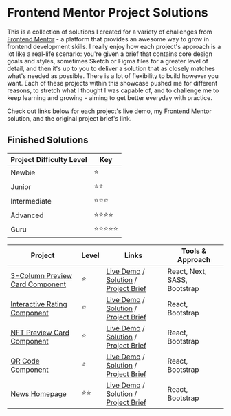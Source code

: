 # Frontend Mentor Project Solutions

This is a collection of solutions I created for a variety of challenges from [Frontend Mentor](https://www.frontendmentor.io) - a platform that provides an awesome way to grow in frontend development skills. I really enjoy how each project's approach is a lot like a real-life scenario: you're given a brief that contains core design goals and styles, sometimes Sketch or Figma files for a greater level of detail, and then it's up to you to deliver a solution that as closely matches what's needed as possible. There is a lot of flexibility to build however you want. Each of these projects within this showcase pushed me for different reasons, to stretch what I thought I was capable of, and to challenge me to keep learning and growing - aiming to get better everyday with practice.

Check out links below for each project's live demo, my Frontend Mentor solution, and the original project brief's link.

## Finished Solutions

| Project Difficulty Level | Key |
| ----------- | ----------- |
| Newbie | ⭐️ |
| Junior | ⭐️⭐️ |
| Intermediate | ⭐️⭐️⭐️ |
| Advanced | ⭐️⭐️⭐️⭐️ |
| Guru | ⭐️⭐️⭐️⭐️⭐️ |

| Project | Level | Links | Tools & Approach |
| ----------- | ----------- | ----------- | ----------- |
| [3-Column Preview Card Component](./3-column-card/) | ⭐️ | [Live Demo](https://3-column-card-gdbecker.netlify.app) / [Solution](https://www.frontendmentor.io/solutions/3column-card-with-nextjs-sass-voBV4ThwSG) / [Project Brief](https://www.frontendmentor.io/challenges/3column-preview-card-component-pH92eAR2-) | React, Next, SASS, Bootstrap |
| [Interactive Rating Component](./rating-component/) | ⭐️ | [Live Demo](https://rating-component-gdbecker.netlify.app) / [Solution]() / [Project Brief](https://www.frontendmentor.io/challenges/interactive-rating-component-koxpeBUmI) | React, Bootstrap |
| [NFT Preview Card Component](./nft-card/) | ⭐️ | [Live Demo](https://nft-card-gdbecker.netlify.app) / [Solution](https://www.frontendmentor.io/solutions/nft-card-component-with-react-bootstrap-hiW4LJD-cc) / [Project Brief](https://www.frontendmentor.io/challenges/nft-preview-card-component-SbdUL_w0U) | React, Bootstrap |
| [QR Code Component](./qr-code/) | ⭐️ | [Live Demo](https://qr-code-gdbecker.netlify.app) / [Solution](https://www.frontendmentor.io/solutions/qr-code-component-hosted-on-netlify-rwLGIUAbUi) / [Project Brief](https://www.frontendmentor.io/challenges/qr-code-component-iux_sIO_H) | React, Bootstrap |
| [News Homepage](./news-homepage/) | ⭐️⭐️ | [Live Demo](https://news-homepage-gdbecker.netlify.app) / [Solution](https://www.frontendmentor.io/solutions/news-homepage-with-react-bootstrap-tkackbvjn1) / [Project Brief](https://www.frontendmentor.io/challenges/news-homepage-H6SWTa1MFl) | React, Bootstrap |